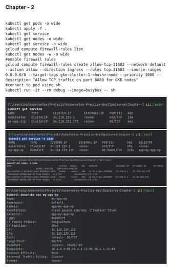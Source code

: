 ### Chapter - 2

```shell

kubectl get pods -o wide
kubectl apply -f .
kubectl get service
kubectl get nodes -o wide
kubectl get service -o wide
gcloud compute firewall-rules list
kubectl get nodes -w -o wide
#enable firewall rules 
gcloud compute firewall-rules create allow-tcp-31603 --network default --action allow --direction ingress --rules tcp:31603 --source-ranges 0.0.0.0/0 --target-tags gke-cluster-1-<hash>-node --priority 1000 --description "Allow TCP traffic on port 8080 for GKE nodes"
#connect to pod using sh
kubectl run -it --rm debug --image=busybox -- sh
```

![img.png](img.png)
![img_1.png](img_1.png)
![img_2.png](img_2.png)
![img_3.png](img_3.png)